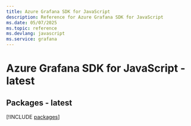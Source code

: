```yaml
---
title: Azure Grafana SDK for JavaScript
description: Reference for Azure Grafana SDK for JavaScript
ms.date: 05/07/2025
ms.topic: reference
ms.devlang: javascript
ms.service: grafana
---
```

# Azure Grafana SDK for JavaScript - latest
## Packages - latest
[!INCLUDE [packages](grafana-index.md)]
